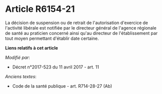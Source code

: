 # Article R6154-21

La décision de suspension ou de retrait de l'autorisation d'exercice de l'activité libérale est notifiée par le directeur
général de l'agence régionale de santé au praticien concerné ainsi qu'au directeur de l'établissement par tout moyen
permettant d'établir date certaine.

**Liens relatifs à cet article**

_Modifié par_:

  - Décret n°2017-523 du 11 avril 2017 - art. 11

_Anciens textes_:

  - Code de la santé publique - art. R714-28-27 (Ab)
